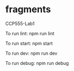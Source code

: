 # fragments

CCP555-Lab1

To run lint: npm run lint

To run start: npm start

To run dev: npm run dev

To run debug: npm run debug
